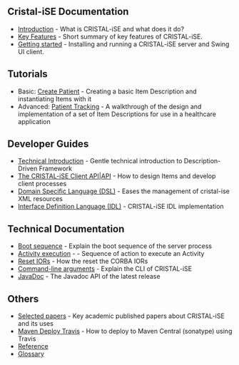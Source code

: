 Cristal-iSE Documentation
-------------------------

- [Introduction](Introduction) - What is CRISTAL-iSE and what does it do?
- [Key Features](Key-Features) - Short summary of key features of CRISTAL-iSE.
- [Getting started](Getting-Started) - Installing and running a CRISTAL-iSE server and Swing UI client.

Tutorials
-----------------
- Basic: [Create Patient](Basic-Tutorial) - Creating a basic Item Description and instantiating Items with it
- Advanced: [Patient Tracking](tutorial-PatientTracking) - A walkthrough of the design and implementation of a set of Item Descriptions for use in a healthcare application

Developer Guides
----------------
- [Technical Introduction](Technical-Introduction) - Gentle technical introduction to Description-Driven Framework
- [The CRISTAL-iSE Client API|API](API) - How to design Items and develop client processes
- [Domain Specific Language (DSL)](Domain-Specific-Language-(DSL)) - Eases the management of cristal-ise XML resources
- [Interface Definition Language (IDL)](IDL) - CRISTAL-iSE IDL implementation

Technical Documentation
-----------------------
- [Boot sequence](Boot-Sequence-of-Server) - Explain the boot sequence of the server process
- [Activity execution](Activity-Execution) - - Sequence of action to execute an Activity
- [Reset IORs](Reset-IORs) - How the reset the CORBA IORs
- [Command-line arguments](Command-line-Arguments.md) - Explain the CLI of CRISTAL-iSE
- [JavaDoc](http://javadoc.io/doc/org.cristalise) - The Javadoc API of the latest release

Others
--------------
* [Selected papers](Selected-papers) - Key academic published papers about CRISTAL-iSE and its uses
* [Maven Deploy Travis](Maven-Deploy-Travis) - How to deploy to Maven Central (sonatype) using Travis
* [Reference](Reference)
* [Glossary](Glossary)
